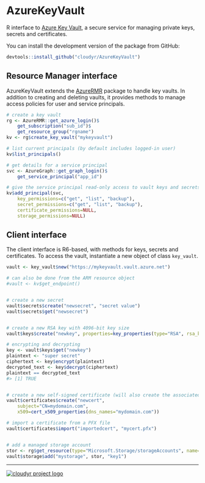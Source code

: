 # AzureKeyVault

R interface to [Azure Key Vault](https://azure.microsoft.com/services/key-vault/), a secure service for managing private keys, secrets and certificates.

You can install the development version of the package from GitHub:

```r
devtools::install_github("cloudyr/AzureKeyVault")
```

## Resource Manager interface

AzureKeyVault extends the [AzureRMR](https://github.com/cloudyr/AzureRMR) package to handle key vaults. In addition to creating and deleting vaults, it provides methods to manage access policies for user and service principals.

```r
# create a key vault
rg <- AzureRMR::get_azure_login()$
    get_subscription("sub_id")$
    get_resource_group("rgname")
kv <- rg$create_key_vault("mykeyvault")

# list current principals (by default includes logged-in user)
kv$list_principals()

# get details for a service principal
svc <- AzureGraph::get_graph_login()$
    get_service_principal("app_id")

# give the service principal read-only access to vault keys and secrets
kv$add_principal(svc,
    key_permissions=c("get", "list", "backup"),
    secret_permissions=c("get", "list", "backup"),
    certificate_permissions=NULL,
    storage_permissions=NULL)
```

## Client interface

The client interface is R6-based, with methods for keys, secrets and certificates. To access the vault, instantiate a new object of class `key_vault`.

```r
vault <- key_vault$new("https://mykeyvault.vault.azure.net")

# can also be done from the ARM resource object
#vault <- kv$get_endpoint()


# create a new secret
vault$secrets$create("newsecret", "secret value")
vault$secrets$get("newsecret")


# create a new RSA key with 4096-bit key size
vault$keys$create("newkey", properties=key_properties(type="RSA", rsa_key_size=4096))

# encrypting and decrypting
key <- vault$keys$get("newkey")
plaintext <- "super secret"
ciphertext <- key$encrypt(plaintext)
decrypted_text <- key$decrypt(ciphertext)
plaintext == decrypted_text
#> [1] TRUE


# create a new self-signed certificate (will also create the associated key and secret)
vault$certificates$create("newcert",
    subject="CN=mydomain.com",
    x509=cert_x509_properties(dns_names="mydomain.com"))

# import a certificate from a PFX file
vault$certificates$import("importedcert", "mycert.pfx")


# add a managed storage account
stor <- rg$get_resource(type="Microsoft.Storage/storageAccounts", name="mystorage")
vault$storage$add("mystorage", stor, "key1")
```

---
[![cloudyr project logo](https://i.imgur.com/JHS98Y7.png)](https://github.com/cloudyr)
